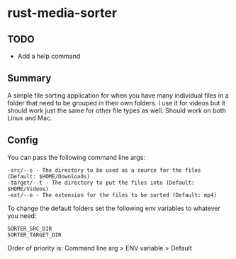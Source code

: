 # rust-media-sorter 

## TODO
- Add a help command

## Summary
A simple file sorting application for when you have many individual files in a folder that need to be grouped in their
own folders. I use it for videos but it should work just the same for other file types as well.
Should work on both Linux and Mac.

## Config

You can pass the following command line args:
```
-src/--s - The directory to be used as a source for the files (Default: $HOME/Downloads)
-target/--t - The directory to put the files into (Default: $HOME/Videos)
-ext/--e - The extension for the files to be sorted (Default: mp4)
```

To change the default folders set the following env variables to whatever you need:
```
SORTER_SRC_DIR
SORTER_TARGET_DIR
```
Order of priority is: Command line arg > ENV variable > Default

